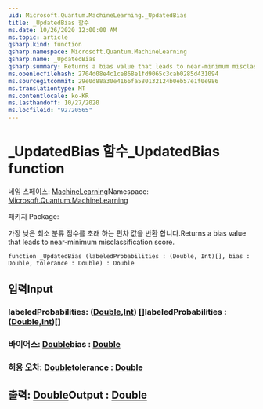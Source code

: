 ```yaml
---
uid: Microsoft.Quantum.MachineLearning._UpdatedBias
title: _UpdatedBias 함수
ms.date: 10/26/2020 12:00:00 AM
ms.topic: article
qsharp.kind: function
qsharp.namespace: Microsoft.Quantum.MachineLearning
qsharp.name: _UpdatedBias
qsharp.summary: Returns a bias value that leads to near-minimum misclassification score.
ms.openlocfilehash: 2704d08e4c1ce868e1fd9065c3cab0285d431094
ms.sourcegitcommit: 29e0d88a30e4166fa580132124b0eb57e1f0e986
ms.translationtype: MT
ms.contentlocale: ko-KR
ms.lasthandoff: 10/27/2020
ms.locfileid: "92720565"
---
```

# <a name="_updatedbias-function"></a><span data-ttu-id="8b9d5-102">_UpdatedBias 함수</span><span class="sxs-lookup"><span data-stu-id="8b9d5-102">_UpdatedBias function</span></span>

<span data-ttu-id="8b9d5-103">네임 스페이스: [MachineLearning](xref:Microsoft.Quantum.MachineLearning)</span><span class="sxs-lookup"><span data-stu-id="8b9d5-103">Namespace: [Microsoft.Quantum.MachineLearning](xref:Microsoft.Quantum.MachineLearning)</span></span>

<span data-ttu-id="8b9d5-104">패키지 [](https://nuget.org/packages/)</span><span class="sxs-lookup"><span data-stu-id="8b9d5-104">Package: [](https://nuget.org/packages/)</span></span>


<span data-ttu-id="8b9d5-105">가장 낮은 최소 분류 점수를 초래 하는 편차 값을 반환 합니다.</span><span class="sxs-lookup"><span data-stu-id="8b9d5-105">Returns a bias value that leads to near-minimum misclassification score.</span></span>

```qsharp
function _UpdatedBias (labeledProbabilities : (Double, Int)[], bias : Double, tolerance : Double) : Double
```


## <a name="input"></a><span data-ttu-id="8b9d5-106">입력</span><span class="sxs-lookup"><span data-stu-id="8b9d5-106">Input</span></span>

### <a name="labeledprobabilities--doubleint"></a><span data-ttu-id="8b9d5-107">labeledProbabilities: ([Double](xref:microsoft.quantum.lang-ref.double),[Int](xref:microsoft.quantum.lang-ref.int)) []</span><span class="sxs-lookup"><span data-stu-id="8b9d5-107">labeledProbabilities : ([Double](xref:microsoft.quantum.lang-ref.double),[Int](xref:microsoft.quantum.lang-ref.int))[]</span></span>




### <a name="bias--double"></a><span data-ttu-id="8b9d5-108">바이어스: [Double](xref:microsoft.quantum.lang-ref.double)</span><span class="sxs-lookup"><span data-stu-id="8b9d5-108">bias : [Double](xref:microsoft.quantum.lang-ref.double)</span></span>




### <a name="tolerance--double"></a><span data-ttu-id="8b9d5-109">허용 오차: [Double](xref:microsoft.quantum.lang-ref.double)</span><span class="sxs-lookup"><span data-stu-id="8b9d5-109">tolerance : [Double](xref:microsoft.quantum.lang-ref.double)</span></span>





## <a name="output--double"></a><span data-ttu-id="8b9d5-110">출력: [Double](xref:microsoft.quantum.lang-ref.double)</span><span class="sxs-lookup"><span data-stu-id="8b9d5-110">Output : [Double](xref:microsoft.quantum.lang-ref.double)</span></span>

